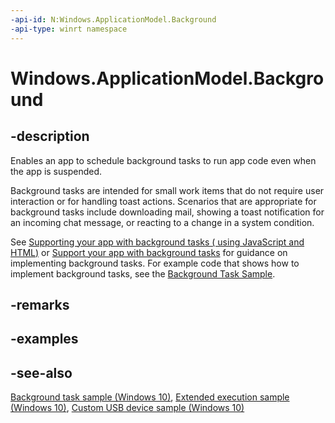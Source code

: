 ```yaml
---
-api-id: N:Windows.ApplicationModel.Background
-api-type: winrt namespace
---
```


# Windows.ApplicationModel.Background

## -description
Enables an app to schedule background tasks to run app code even when the app is suspended.

Background tasks are intended for small work items that do not require user interaction or for handling toast actions. Scenarios that are appropriate for background tasks include downloading mail, showing a toast notification for an incoming chat message, or reacting to a change in a system condition.

See [Supporting your app with background tasks ( using JavaScript and HTML)](http://msdn.microsoft.com/library/4c7bb148-eb1f-4640-865e-41f627a46e8e) or [Support your app with background tasks](http://msdn.microsoft.com/library/eff7cbfb-d309-4acb-a2a5-28e19d447e32) for guidance on implementing background tasks. For example code that shows how to implement background tasks, see the [Background Task Sample](https://github.com/Microsoft/Windows-universal-samples/tree/master/Samples/BackgroundTask).

## -remarks

## -examples

## -see-also
[Background task sample (Windows 10)](http://go.microsoft.com/fwlink/p/?LinkId=618666), [Extended execution sample (Windows 10)](http://go.microsoft.com/fwlink/?LinkId=723509), [Custom USB device sample (Windows 10)](http://go.microsoft.com/fwlink/p/?LinkId=620530)
